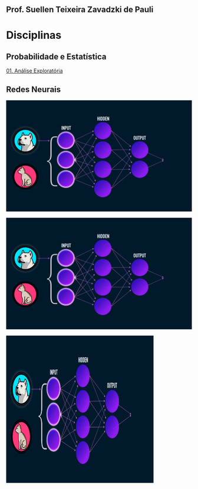 ## Prof. Suellen Teixeira Zavadzki de Pauli

# Disciplinas

## Probabilidade e Estatística
[01. Análise Exploratória](https://github.com/suellentz/Disciplinas/raw/master/01---Analise-explorarotia.pdf)

## Redes Neurais
![Redes Neurais](https://github.com/suellentz/Disciplinas/blob/gh-pages/teste.gif)

![Alt text](https://github.com/suellentz/Disciplinas/blob/gh-pages/teste.gif)

<img src="https://github.com/suellentz/Disciplinas/blob/gh-pages/teste.gif" width="400" height="400" />
